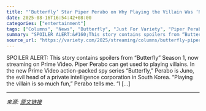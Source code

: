 ```yaml
---
title: "‘Butterfly’ Star Piper Perabo on Why Playing the Villain Was ‘Relaxing’ and Hoping for a Second Season: ‘I Want Even More Guns’"
date: 2025-08-16T16:54:42+08:00
categories: ["entertainment"]
tags: ["Columns", "News", "Butterfly", "Just For Variety", "Piper Perabo", "Prime Video"]
summary: "SPOILER ALERT:&#160;This story contains spoilers from “Butterfly” Season 1, now streaming on&#160;Prime Video. Piper Perabo can get used to playing villains. In the new Prime Video action-packed spy s"
source_url: "https://variety.com/2025/streaming/columns/butterfly-piper-perabo-villain-season-2-1236491119/"
---
```


SPOILER ALERT:&#160;This story contains spoilers from “Butterfly” Season 1, now streaming on&#160;Prime Video. Piper Perabo can get used to playing villains. In the new Prime Video action-packed spy series “Butterfly,” Perabo is Juno, the evil head of a private intelligence corporation in South Korea. “Playing the villain is so much fun,” Perabo tells me. “I [&#8230;]

---

*来源: [原文链接](https://variety.com/2025/streaming/columns/butterfly-piper-perabo-villain-season-2-1236491119/)*
